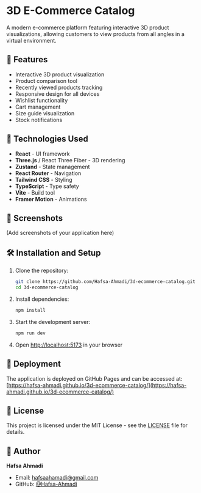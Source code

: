 # 3D E-Commerce Catalog

A modern e-commerce platform featuring interactive 3D product visualizations, allowing customers to view products from all angles in a virtual environment.

## 🌟 Features

- Interactive 3D product visualization
- Product comparison tool
- Recently viewed products tracking
- Responsive design for all devices
- Wishlist functionality
- Cart management
- Size guide visualization
- Stock notifications

## 🚀 Technologies Used

- **React** - UI framework
- **Three.js** / React Three Fiber - 3D rendering
- **Zustand** - State management
- **React Router** - Navigation
- **Tailwind CSS** - Styling
- **TypeScript** - Type safety
- **Vite** - Build tool
- **Framer Motion** - Animations

## 📸 Screenshots

(Add screenshots of your application here)

## 🛠️ Installation and Setup

1. Clone the repository:
   ```bash
   git clone https://github.com/Hafsa-Ahmadi/3d-ecommerce-catalog.git
   cd 3d-ecommerce-catalog
   ```

2. Install dependencies:
   ```bash
   npm install
   ```

3. Start the development server:
   ```bash
   npm run dev
   ```

4. Open [http://localhost:5173](http://localhost:5173) in your browser

## 🚀 Deployment

The application is deployed on GitHub Pages and can be accessed at:
[https://hafsa-ahmadi.github.io/3d-ecommerce-catalog/](https://hafsa-ahmadi.github.io/3d-ecommerce-catalog/)

## 📝 License

This project is licensed under the MIT License - see the [LICENSE](LICENSE) file for details.

## 👤 Author

**Hafsa Ahmadi**

- Email: [hafsaahamadi@gmail.com](mailto:hafsaahamadi@gmail.com)
- GitHub: [@Hafsa-Ahmadi](https://github.com/Hafsa-Ahmadi) 